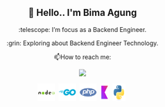 <!-- BLOG-POST-LIST:START -->

<h2 align="center">
👋 Hello.. I'm Bima Agung 
</h2>

<p align="center">
 :telescope: I’m focus as a Backend Engineer.
</p>

<p align="center">
 :grin: Exploring about Backend Engineer Technology.
</p>

<div align="center">

 :mailbox:How to reach me:  
 
 <a href="https://id.linkedin.com/in/bima-agung-setya-budi-03420a1a4"><img src="https://img.shields.io/badge/-Linkedin-blue?style=for-the-badge&logo=Linkedin" /></a>

</div>

<div align="center">
  <img src="https://github.com/devicons/devicon/blob/master/icons/nodejs/nodejs-original-wordmark.svg" title="NodeJS" alt="NodeJS" width="40" height="40"/>&nbsp;
  <img src="https://github.com/devicons/devicon/blob/master/icons/go/go-original-wordmark.svg" title="NodeJS" alt="NodeJS" width="40" height="40"/>&nbsp;
  <img src="https://github.com/devicons/devicon/blob/master/icons/php/php-plain.svg" title="NodeJS" alt="NodeJS" width="40" height="40"/>&nbsp;
  <img src="https://github.com/devicons/devicon/blob/master/icons/kotlin/kotlin-original.svg" title="NodeJS" alt="NodeJS" width="20" height="40"/>&nbsp;
  <img src="https://github.com/devicons/devicon/blob/master/icons/python/python-original.svg" title="NodeJS" alt="NodeJS" width="30" height="40"/>&nbsp;
</div>
<!-- BLOG-POST-LIST:END -->
